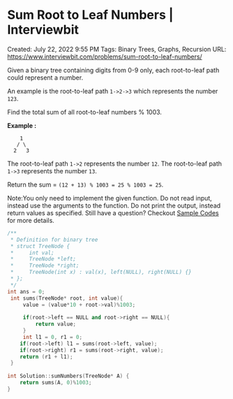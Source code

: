# Sum Root to Leaf Numbers | Interviewbit

Created: July 22, 2022 9:55 PM
Tags: Binary Trees, Graphs, Recursion
URL: https://www.interviewbit.com/problems/sum-root-to-leaf-numbers/

Given a binary tree containing digits from 0-9 only, each root-to-leaf path could represent a number.

An example is the root-to-leaf path `1->2->3` which represents the number `123`.

Find the total sum of all root-to-leaf numbers % 1003.

**Example :**

```
    1
   / \
  2   3

```

The root-to-leaf path `1->2` represents the number `12`.
 The root-to-leaf path `1->3` represents the number `13`.

Return the sum = `(12 + 13) % 1003 = 25 % 1003 = 25`.

Note:You only need to implement the given function. Do not read input, instead use the arguments to the function. Do not print the output, instead return values as specified. Still have a question? Checkout [Sample Codes](https://www.interviewbit.com/pages/sample_codes/) for more details.

```cpp
/**
 * Definition for binary tree
 * struct TreeNode {
 *     int val;
 *     TreeNode *left;
 *     TreeNode *right;
 *     TreeNode(int x) : val(x), left(NULL), right(NULL) {}
 * };
 */
int ans = 0;
 int sums(TreeNode* root, int value){
     value = (value*10 + root->val)%1003;
     
     if(root->left == NULL and root->right == NULL){
         return value;
     }
     int l1 = 0, r1 = 0;
    if(root->left) l1 = sums(root->left, value);
    if(root->right) r1 = sums(root->right, value);
    return (r1 + l1);
 }
 
int Solution::sumNumbers(TreeNode* A) {
    return sums(A, 0)%1003;
}
```